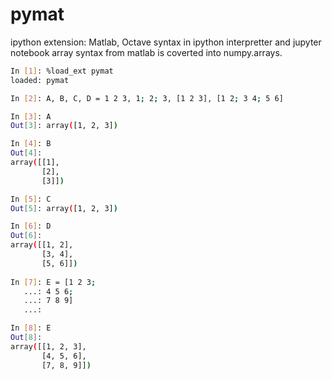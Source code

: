 # pymat
ipython extension: Matlab, Octave syntax in ipython interpretter and jupyter notebook
array syntax from matlab is coverted into numpy.arrays.

```sh
In [1]: %load_ext pymat
loaded: pymat

In [2]: A, B, C, D = 1 2 3, 1; 2; 3, [1 2 3], [1 2; 3 4; 5 6]

In [3]: A
Out[3]: array([1, 2, 3])

In [4]: B
Out[4]:
array([[1],
       [2],
       [3]])

In [5]: C
Out[5]: array([1, 2, 3])

In [6]: D
Out[6]:
array([[1, 2],
       [3, 4],
       [5, 6]])
       
In [7]: E = [1 2 3;
   ...: 4 5 6;
   ...: 7 8 9]
   ...:

In [8]: E
Out[8]:
array([[1, 2, 3],
       [4, 5, 6],
       [7, 8, 9]])
```
